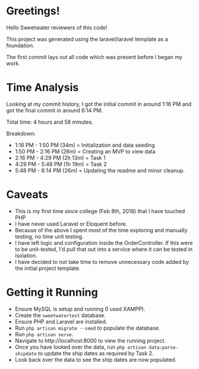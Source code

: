 # Greetings!

Hello Sweetwater reviewers of this code!

This project was generated using the laravel/laravel template as a foundation.

The first commit lays out all code which was present before I began my work.

# Time Analysis

Looking at my commit history, I got the initial commit in around 1:16 PM and got the final commit in around 6:14 PM.

Total time: 4 hours and 58 minutes.

Breakdown:
- 1:16 PM - 1:50 PM (34m) = Initialization and data seeding
- 1:50 PM - 2:16 PM (26m) = Creating an MVP to view data
- 2:16 PM - 4:29 PM (2h 13m) = Task 1
- 4:29 PM - 5:48 PM (1h 19m) = Task 2
- 5:48 PM - 6:14 PM (26m) = Updating the readme and minor cleanup.

# Caveats

* This is my first time since college (Feb 8th, 2018) that I have touched PHP
* I have never used Laravel or Eloquent before.
* Because of the above I spent most of the time exploring and manually testing, no time unit testing.
* I have left logic and configuration inside the OrderController. If this were to be unit-tested, I'd pull that out into a service where it can be tested in isolation.
* I have decided to not take time to remove unnecessary code added by the initial project template.

# Getting it Running

* Ensure MySQL is setup and running (I used XAMPP).
* Create the `sweetwatertest` database.
* Ensure PHP and Laravel are installed.
* Run `php artisan migrate --seed` to populate the database.
* Run `php artisan serve`.
* Navigate to http://localhost:8000 to view the running project.
* Once you have looked over the data, run `php artisan data:parse-shipdate` to update the ship dates as required by Task 2.
* Look back over the data to see the ship dates are now populated.
